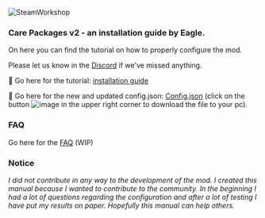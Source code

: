![SteamWorkshop](https://steamuserimages-a.akamaihd.net/ugc/1834652524924230581/23F98A782514328954E1128DF6658D6218950A9F/?imw=637&imh=358&ima=fit&impolicy=Letterbox&imcolor=%23000000&letterbox=true)
### Care Packages v2 - an installation guide by Eagle.

On here you can find the tutorial on how to properly configure the mod. 

Please let us know in the [Discord](https://discord.gg/hKeDPcwCGx) if we've missed anything.

:small_blue_diamond: Go here for the tutorial: [installation guide](https://tinyurl.com/hvxzujj6)

:small_blue_diamond: Go here for the new and updated config.json: [Config.json](https://github.com/Eaglescabin/Care_Packages/blob/main/config.json) (click on the button ![image](https://i.imgur.com/qmftEae.jpeg) in the upper right corner to download the file to your pc).

### FAQ

Go here for the [FAQ](https://github.com/Eaglescabin/Care_Packages/wiki) (WIP)
### Notice
_I did not contribute in any way to the development of the mod. I created this manual because I wanted to contribute to the community. In the beginning I had a lot of questions regarding the configuration and after a lot of testing I have put my results on paper. Hopefully this manual can help others._
